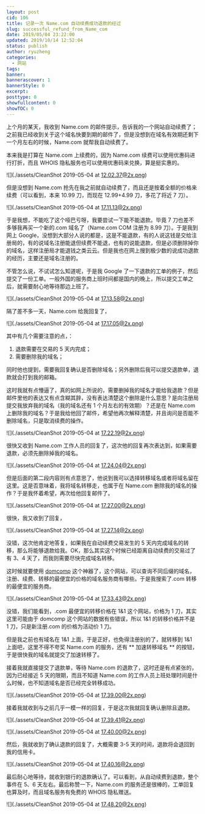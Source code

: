 ```yaml
---
layout: post
cid: 106
title: 记录一次 Name.com 自动续费成功退款的经过
slug: successful_refund_from_Name_com
date: 2019/05/04 23:22:00
updated: 2019/10/14 12:52:04
status: publish
author: ryuzheng
categories: 
  - 网站
tags: 
banner: 
bannerascover: 1
bannerStyle: 0
excerpt: 
posttype: 0
showfullcontent: 0
showTOC: 0
---
```



上个月的某天，我收到 Name.com 的邮件提示，告诉我的一个网站自动续费了；之前我已经收到关于这个域名快要到期的邮件了，但是没想到在域名有效期还剩下一个月左右的时候，Name.com 就帮我自动续费了。

本来我是打算在 Name.com 上续费的，因为 Name.com 续费可以使用优惠码进行打折，而且 WHOIS 隐私服务也可以使用优惠码来兑换，算是挺实惠的。

![](./assets/CleanShot 2019-05-04 at 12.02.37@2x.png)

但是没想到 Name.com 抢先在我之前就自动续费了，而且还是按着全额的价格来续费（可以看到，本来 10.99 刀，而现在 12.99+4.99 刀，多花了将近 7 刀）。

![](./assets/CleanShot 2019-05-04 at 17.11.13@2x.png)

于是我想，不能吃了这个哑巴亏呀，我要尝试一下能不能退款。毕竟 7 刀也差不多够我再买一个新的.com 域名了（Name.com COM 注册为 8.99 刀）。于是我到网上 Google，没想到大部分人说的都是，这是不能退款，有的人说这钱是交给注册局的，有的说域名注册能退但续费不能退，也有的说能退款，但是必须删除掉你的域名，这样注册局才能退钱之类云云。但是我也在网上搜到极少数的说成功退款的经历，主要还是域名注册的。

不管怎么说，不试试怎么知道呢，于是我 Google 了一下退款的工单的例子，然后提交了一份工单。一般外国的服务商上班时间都是国内的晚上，所以提交工单之后，就需要耐心地等待那边上班了。

![](./assets/CleanShot 2019-05-04 at 17.13.58@2x.png)

隔了差不多一天，Name.com 给我回复了，

![](./assets/CleanShot 2019-05-04 at 17.17.05@2x.png)

其中有几个需要注意的点，：

1. 退款需要在交易的 5 天内完成；
2. 需要删除我的域名；

同时他也提到，需要我回复确认是否删除域名；另外删除后我可以提交退款单，退款就会打到我的邮箱。

这时我就有点懵逼了，真的如网上所说的，需要删掉我的域名才能给我退款？但是邮件里他的表达又有点含糊其辞，没有表达清楚这个删除是什么意思？是向注册局提交我放弃我的域名（我的域名还有 1 个月左右的有效期）？还是在 Name.com 上删除我的域名？于是我给他回了邮件，希望他再次解释清楚，并且询问是否能不删除域名，只是取消续费的操作。

![](./assets/CleanShot 2019-05-04 at 17.22.19@2x.png)

很快又收到 Name.com 工作人员的回复了，这次他的回复再次表达到，如果需要退款，必须先删除掉我的域名。

![](./assets/CleanShot 2019-05-04 at 17.24.04@2x.png)

但是后面的第二段内容则有点意思了，他说到我可以选择转移域名或者将域名留在这里。这是否意味着，我将域名转移走，也属于在 Name.com 删除我的域名的操作？于是我怀着希望，再次给他回复邮件了。

![](./assets/CleanShot 2019-05-04 at 17.27.00@2x.png)

很快，我又收到了回复，

![](./assets/CleanShot 2019-05-04 at 17.27.14@2x.png)

没错，这次他肯定地答复，如果我在自动续费交易发生的 5 天内完成域名的转移，那么将能够退款给我。OK，那么其实这个时候已经距离自动续费的交易过了有 3、4 天了，而我则需要尽快完成域名转移。

这时候就要使用 [domcomp](https://www.domcomp.com/) 这个神器了，这个网站，可以查询不同后缀的域名，注册、续费、转移的最便宜的价格的域名服务商有哪些。于是我搜索了.com 转移的最便宜的服务商。

![](./assets/CleanShot 2019-05-04 at 17.33.43@2x.png)

没错，我们能看到，.com 最便宜的转移价格在 1&1 这个网站，价格为 1 刀，其实这里可能由于 domcomp 这个网站的数据有些错误，所以 1&1 的转移价格并不是 1 刀，只是新注册.com 的价格为活动价 1 刀。

但是我之前也有域名在 1&1 上面，于是正好，也免得注册别的了，就转移到 1&1 上面吧，这里不得不夸奖 Name.com 的服务，还有 ** 加速转移域名 ** 的按钮，于是很快我的域名就提交了加速转移了。

接着我就直接提交了退款单，等待 Name.com 的退款了，这时还是有点紧张的，因为已经接近 5 天的限期，而且不知道 Name.com 的工作人员上班处理时间是什么时候，也不知道域名是否已经完全转移成功。

![](./assets/CleanShot 2019-05-04 at 17.39.00@2x.png)

接着我就收到与之前几乎一模一样的回复，于是这次我就回复确认删除且退款。

![](./assets/CleanShot 2019-05-04 at 17.39.41@2x.png)

![](./assets/CleanShot 2019-05-04 at 17.40.00@2x.png)

 然后，我就收到了确认退款的回复了，大概需要 3-5 天的时间，退款将会退回到我的信用卡。
 
![](./assets/CleanShot 2019-05-04 at 17.40.16@2x.png)

最后耐心地等待，就收到银行的退款确认了。可以看到，从自动续费到退款，整个事件在 5、6 天左右。最后称赞一下，Name.com 的服务还是很棒的，工单回复也算及时，而且域名服务有免费的 WHOIS 隐私赠送。

![](./assets/CleanShot 2019-05-04 at 17.48.20@2x.png)